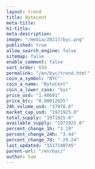 ```yaml
---
layout: trend
title: Bytecent
meta-title: 
h1-title: 
meta-description: 
image: "/media/20217/byc.png"
published: true
allow_search_engine: false
sitemap: false
enable_comment: false
sort_order: 659
permalink: "/en/byc/trend.html"
coin_a_symbol: "BYC"
coin_a_name: "ByteCent"
coin_a_lower_case: "byc"
price_usd: "1.48691"
price_btc: "0.00012655"
24h_volume_usd: "37978.8"
market_cap_usd: "1971925.0"
total_supply: "1971925.0"
available_supply: "1971925.0"
percent_change_1h: "3.19"
percent_change_24h: "3.44"
percent_change_7d: "-29.24"
last_updated: "1517140745"
parent-url: "/en/byc/"
author: Sam
---
```


